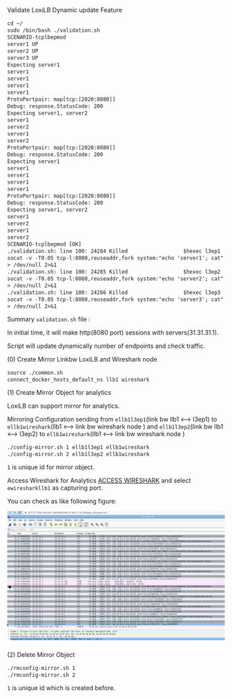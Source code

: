 

Validate LoxiLB Dynamic update Feature

```
cd ~/
sudo /bin/bash ./validation.sh
SCENARIO-tcplbepmod
server1 UP
server2 UP
server3 UP
Expecting server1
server1
server1
server1
server1
ProtoPortpair: map[tcp:[2020:8080]]
Debug: response.StatusCode: 200
Expecting server1, server2
server1
server2
server1
server2
ProtoPortpair: map[tcp:[2020:8080]]
Debug: response.StatusCode: 200
Expecting server1
server1
server1
server1
server1
ProtoPortpair: map[tcp:[2020:8080]]
Debug: response.StatusCode: 200
Expecting server1, server2
server1
server2
server1
server2
SCENARIO-tcplbepmod [OK]
./validation.sh: line 100: 24284 Killed                  $hexec l3ep1 socat -v -T0.05 tcp-l:8080,reuseaddr,fork system:"echo 'server1'; cat" > /dev/null 2>&1
./validation.sh: line 100: 24285 Killed                  $hexec l3ep2 socat -v -T0.05 tcp-l:8080,reuseaddr,fork system:"echo 'server2'; cat" > /dev/null 2>&1
./validation.sh: line 100: 24286 Killed                  $hexec l3ep3 socat -v -T0.05 tcp-l:8080,reuseaddr,fork system:"echo 'server3'; cat" > /dev/null 2>&1
```

Summary `validation.sh` file :

In initial time, it will make http(8080 port) sessions with servers(31.31.31.1).

Script will update dynamically number of endpoints and check traffic.

(0) Create Mirror Linkbw LoxiLB and Wireshark node
```
source ./common.sh
connect_docker_hosts_default_ns llb1 wireshark
```

(1) Create Mirror Object for analytics

LoxiLB can support mirror for analytics. 

Mirroring Configuration sending from `ellb1l3ep1`(link bw llb1 <--> l3ep1) to `ellb1wireshark`(llb1 <--> link bw wireshark node ) and `ellb1l3ep2`(link bw llb1 <--> l3ep2) to `ellb1wireshark`(llb1 <--> link bw wireshark node )

```
./config-mirror.sh 1 ellb1l3ep1 ellb1wireshark
./config-mirror.sh 2 ellb1l3ep2 ellb1wireshark
```

`1` is unique id for mirror object.

Access Wireshark for Analytics [ACCESS WIRESHARK]({{TRAFFIC_HOST1_3000}}) and select `ewiresharkllb1` as capturing port.

You can check as like following figure:

![diagram](./assets/ws.png)

(2) Delete Mirror Object

```
./rmconfig-mirror.sh 1 
./rmconfig-mirror.sh 2
```

`1` is unique id which is created before.


